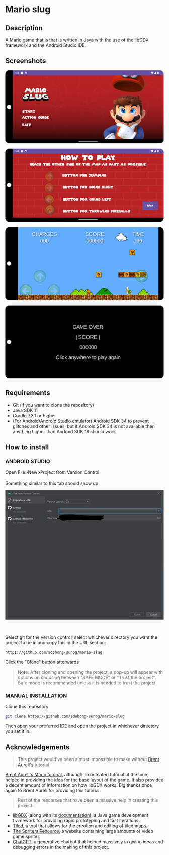 # Mario slug
   
## Description
A Mario game that is that is written in Java with the use of the libGDX framework and the Android Studio IDE.

## Screenshots
![Main menu 1](screenshots/menu1.png)

![Main menu 2](screenshots/menu2.png)

![In Game 1](screenshots/inGame.png)

![In Game 2](screenshots/inGame2.png)
## Requirements
- Git (if you want to clone the repository)
- Java SDK 11
- Gradle 7.3.1 or higher
- (For Android/Android Studio emulator) Android SDK 34 to prevent glitches and other issues, but if Android SDK 34 is not available then anything higher than Android SDK 16 should work

## How to install
### ANDROID STUDIO
Open File>New>Project from Version Control
<br />
<br />
Something similar to this tab should show up

![Install Guide 1](screenshots/installGuide1.png)

<br />

Select git for the version control, select whichever directory you want the project to be in and copy this in the URL section:
```bash
https://github.com/adobong-sunog/mario-slug
```
Click the "Clone" button afterwards
> Note: After cloning and opening the project, a pop-up will appear with options on choosing between "SAFE MODE" or "Trust the project". Safe mode is recommended unless it is needed to trust the project.

### MANUAL INSTALLATION

Clone this repository
```bash
git clone https://github.com/adobong-sunog/mario-slug
```
Then open your preferred IDE and open the project in whichever directory you set it in.
## Acknowledgements
> This project would've been almost impossible to make without [Brent Aureli's](https://github.com/BrentAureli) tutorial

[Brent Aureli's Mario tutorial](https://www.youtube.com/watch?v=a8MPxzkwBwo&list=PLZm85UZQLd2SXQzsF-a0-pPF6IWDDdrXt&index=1), although an outdated tutorial at the time, helped in providing the idea for the base layout of the game. It also provided a decent amount of information on how libGDX works. Big thanks once again to Brent Aureli for providing this tutorial.

> Rest of the resources that have been a massive help in creating this project:
- [libGDX](https://libgdx.com/) (along with its [documentation](https://libgdx.com/wiki/)), a Java game development framework for providing rapid prototyping and fast iterations.
- [Tiled](https://www.mapeditor.org/), a tool that allows for the creation and editing of tiled maps.
- [The Spriters Resource](https://www.spriters-resource.com/), a website containing large amounts of video game sprites
- [ChatGPT](https://chat.openai.com/), a generative chatbot that helped massively in giving ideas and debugging errors in the making of this project.
